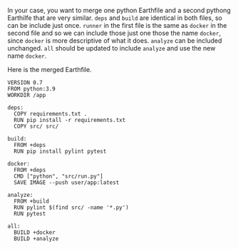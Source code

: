 In your case, you want to merge one python Earthfile and a second pythong Earthilfe that are very similar. `deps` and `build` are identical in both files, so can be include just once. 
`runner` in the first file is the same as `docker` in the second file and so we can include those just one those the name `docker`, since `docker` is more descriptive of what it does.
`analyze` can be included unchanged. 
`all` should be updated to include `analyze` and use the new name `docker`.


Here is the merged Earthfile.

```Earthfile
VERSION 0.7
FROM python:3.9
WORKDIR /app

deps:
  COPY requirements.txt .
  RUN pip install -r requirements.txt
  COPY src/ src/

build:
  FROM +deps
  RUN pip install pylint pytest  

docker:
  FROM +deps
  CMD ["python", "src/run.py"]
  SAVE IMAGE --push user/app:latest

analyze:
  FROM +build
  RUN pylint $(find src/ -name '*.py') 
  RUN pytest

all:
  BUILD +docker
  BUILD +analyze
```
